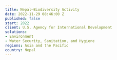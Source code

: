 ```yaml
---
title: Nepal—Biodiversity Activity
date: 2022-11-29 08:46:00 Z
published: false
start: 2022
client: U.S. Agency for International Development
solutions:
- Environment
- Water Security, Sanitation, and Hygiene
regions: Asia and the Pacific
country: Nepal
---
```


